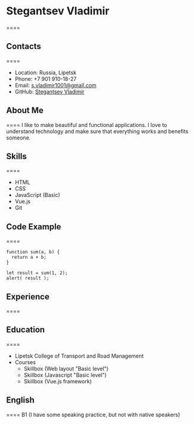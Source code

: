 # Stegantsev Vladimir
====
## Contacts
====
* Location: Russia, Lipetsk
* Phone: +7 901 910-18-27
* Email: s.vladimir1001@gmail.com
* GitHub: [Stegantsev Vladimir](https://github.com/VladimirStega)

## About Me
====
I like to make beautiful and functional applications. I love to understand technology and make sure that everything works and benefits someone.

## Skills
====
* HTML
* CSS
* JavaScript (Basic)
* Vue.js
* Git

## Code Example
====
```
function sum(a, b) {
  return a + b;
}

let result = sum(1, 2);
alert( result );
```

## Experience
====

## Education
====
* Lipetsk College of Transport and Road Management
* Courses
    + Skillbox (Web layout "Basic level")
    + Skillbox (Javascript "Basic level")
    + Skillbox (Vue.js framework)

## English
====
B1 (I have some speaking practice, but not with native speakers)